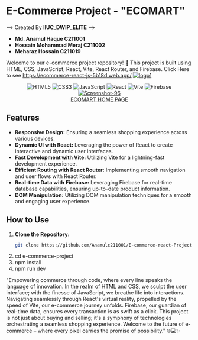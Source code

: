 # E-Commerce Project - "**ECOMART**" 
--> Created By **IIUC_DWIP_ELITE** -->
- **Md. Anamul Haque C211001**
- **Hossain Mohammad Meraj C211002**
- **Meharaz Hossain C211019**

Welcome to our e-commerce project repository! 🚀 This project is built using HTML, CSS, JavaScript, React, Vite, React Router, and Firebase.
Click Here to see https://ecommerce-react-js-5b18d.web.app/ <a href="https://imgbb.com/"><img src="https://i.ibb.co/GRFLsmH/logo1.png" alt="logo1" border="0"></a>

<div align="center">
  <img src="https://img.icons8.com/color/48/000000/html-5.png" alt="HTML5" title="HTML5"/> 
  <img src="https://img.icons8.com/color/48/000000/css3.png" alt="CSS3" title="CSS3"/>
  <img src="https://img.icons8.com/color/48/000000/javascript.png" alt="JavaScript" title="JavaScript"/>
  <img src="https://img.icons8.com/office/48/000000/react.png" alt="React" title="React"/>
  <img src="https://img.icons8.com/color/48/000000/vite.png" alt="Vite" title="Vite"/>
  <img src="https://img.icons8.com/color/48/000000/firebase.png" alt="Firebase" title="Firebase"/>
</div>


<div align="center">
<a href="https://ibb.co/McKkWv9"><img src="https://i.ibb.co/2vR3m95/Screenshot-96.png" alt="Screenshot-96" border="0"></a><br /><a target='_blank' href='https://ecommerce-react-js-5b18d.web.app/'>ECOMART HOME PAGE</a><br />
</div>

## Features
- **Responsive Design:** Ensuring a seamless shopping experience across various devices.
- **Dynamic UI with React:** Leveraging the power of React to create interactive and dynamic user interfaces.
- **Fast Development with Vite:** Utilizing Vite for a lightning-fast development experience.
- **Efficient Routing with React Router:** Implementing smooth navigation and user flows with React Router.
- **Real-time Data with Firebase:** Leveraging Firebase for real-time database capabilities, ensuring up-to-date product information.
- **DOM Manipulation:** Utilizing DOM manipulation techniques for a smooth and engaging user experience.

## How to Use
1. **Clone the Repository:**
   ```bash
   git clone https://github.com/Anamulc211001/E-commerce-react-Project.git
2. cd e-commerce-project
3. npm install
4. npm run dev

"Empowering commerce through code, where every line speaks the language of innovation. In the realm of HTML and CSS, we sculpt the user interface; with the finesse of JavaScript, we breathe life into interactions. Navigating seamlessly through React's virtual reality, propelled by the speed of Vite, our e-commerce journey unfolds. Firebase, our guardian of real-time data, ensures every transaction is as swift as a click. This project is not just about buying and selling; it's a symphony of technologies orchestrating a seamless shopping experience. Welcome to the future of e-commerce – where every pixel carries the promise of possibility." 🌐💻✨
